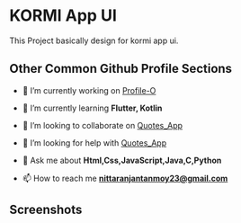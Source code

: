 # KORMI App UI

This Project basically design for kormi app ui.


## Other Common Github Profile Sections
- 🔭 I’m currently working on [Profile-O](https://github.com/nitta02/profile_app)

- 🌱 I’m currently learning **Flutter, Kotlin**

- 👯 I’m looking to collaborate on [Quotes_App](https://github.com/nitta02/Quotes_App)

- 🤝 I’m looking for help with [Quotes_App](https://github.com/nitta02/Quotes_App)

- 💬 Ask me about **Html,Css,JavaScript,Java,C,Python**

- 📫 How to reach me **nittaranjantanmoy23@gmail.com**


## Screenshots


